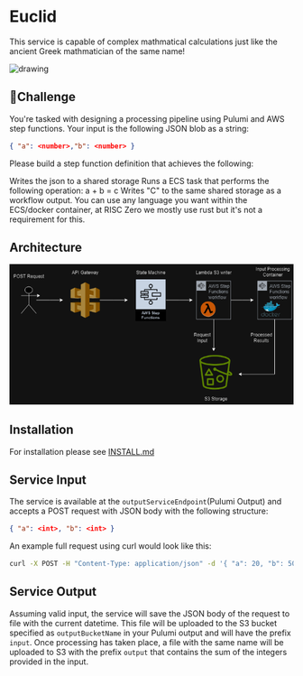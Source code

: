 # Euclid

This service is capable of complex mathmatical calculations just like the ancient Greek mathmatician of the same name!

<img src="https://facts.net/wp-content/uploads/2023/07/euclid-statue.jpg" alt="drawing" width="300"/>

## 🤺Challenge
You're tasked with designing a processing pipeline using Pulumi and AWS step functions. Your input is the following JSON blob as a string:

```JSON
{ "a": <number>,"b": <number> }
```

Please build a step function definition that achieves the following:

Writes the json to a shared storage
Runs a ECS task that performs the following operation: a + b = c
Writes "C" to the same shared storage as a workflow output.
You can use any language you want within the ECS/docker container, at RISC Zero we mostly use rust but it's not a requirement for this.

## Architecture
![euclid service architecture diagram](./diagrams/euclid.png)

## Installation
For installation please see [INSTALL.md](./INSTALL.md)

## Service Input

The service is available at the `outputServiceEndpoint`(Pulumi Output) and accepts a POST request with JSON body with the following structure:
```JSON
{ "a": <int>, "b": <int> }
```

An example full request using curl would look like this:
```bash
curl -X POST -H "Content-Type: application/json" -d '{ "a": 20, "b": 50 }' https://1oxwxuvm4h.execute-api.us-east-1.amazonaws.com/prod/euclid
```

## Service Output
Assuming valid input, the service will save the JSON body of the request to file with the current datetime. This file will be uploaded to the S3 bucket specified as `outputBucketName` in your Pulumi output and will have the prefix `input`. Once processing has taken place, a file with the same name will be uploaded to S3 with the prefix `output` that contains the sum of the integers provided in the input.